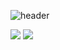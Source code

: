 ![header](https://capsule-render.vercel.app/api?type=waving&text=Jin-wooo&color=timeGradient&jeight=150&animation=fadeIn&fontColor=d0cfcf&fontAlign=74)

<!-- kotlin -->
<img src="https://img.shields.io/badge/Kotlin-7F52FF?style=for-the-badge&logo=kotlin&logoColor=white">   <img src="https://img.shields.io/badge/github-181717?style=for-the-badge&logo=github&logoColor=white">
